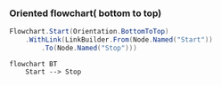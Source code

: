 ﻿### Oriented flowchart( bottom to top)

```csharp
Flowchart.Start(Orientation.BottomToTop)
    .WithLink(LinkBuilder.From(Node.Named("Start"))
        .To(Node.Named("Stop")))
```

```mermaid
flowchart BT
    Start --> Stop
```